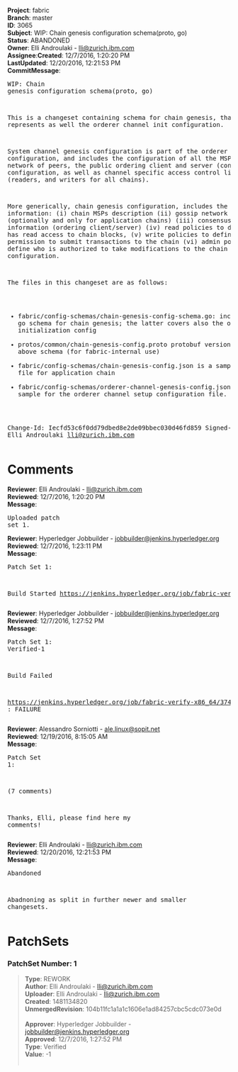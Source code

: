 <strong>Project</strong>: fabric</br><strong>Branch</strong>: master<br><strong>ID</strong>: 3065<br><strong>Subject</strong>: WIP: Chain genesis configuration schema(proto, go)<br><strong>Status</strong>: ABANDONED<br><strong>Owner</strong>: Elli Androulaki - lli@zurich.ibm.com<br><strong>Assignee</strong>:<strong>Created</strong>: 12/7/2016, 1:20:20 PM<br><strong>LastUpdated</strong>: 12/20/2016, 12:21:53 PM<br><strong>CommitMessage</strong>:<br><pre>WIP: Chain genesis configuration schema(proto, go)

This is a changeset containing schema for chain genesis,
that represents as well the orderer channel init configuration.

System channel genesis configuration is part of the orderer
setup configuration, and includes the configuration of all the
MSPs in the network of peers, the public ordering client and server
(consensus) configuration, as well as channel specific access
control lists (readers, and writers for all chains).

More generically, chain genesis configuration, includes the following
information:
(i) chain MSPs description
(ii) gossip network information (optionally and only for application
chains)
(iii) consensus specific information (ordering client/server)
(iv) read policies to define who has read access to chain blocks,
(v) write policies to define who has permission to submit
transactions to the chain
(vi) admin policy, to define who is authorized to take modifications
to the chain configuration.

The files in this changeset are as follows:
 - fabric/config-schemas/chain-genesis-config-schema.go: includes the go
   schema for chain genesis; the latter covers also the orderer
   channel initialization config
 - protos/common/chain-genesis-config.proto protobuf version of the
   above schema (for fabric-internal use)
 - fabric/config-schemas/chain-genesis-config.json is a sample config
   file for application chain
 - fabric/config-schemas/orderer-channel-genesis-config.json is a
   sample for the orderer channel setup configuration file.

Change-Id: Iecfd53c6f0dd79dbed8e2de09bbec030d46fd859
Signed-off-by: Elli Androulaki <lli@zurich.ibm.com>
</pre><h1>Comments</h1><strong>Reviewer</strong>: Elli Androulaki - lli@zurich.ibm.com<br><strong>Reviewed</strong>: 12/7/2016, 1:20:20 PM<br><strong>Message</strong>: <pre>Uploaded patch set 1.</pre><strong>Reviewer</strong>: Hyperledger Jobbuilder - jobbuilder@jenkins.hyperledger.org<br><strong>Reviewed</strong>: 12/7/2016, 1:23:11 PM<br><strong>Message</strong>: <pre>Patch Set 1:

Build Started https://jenkins.hyperledger.org/job/fabric-verify-x86_64/3747/</pre><strong>Reviewer</strong>: Hyperledger Jobbuilder - jobbuilder@jenkins.hyperledger.org<br><strong>Reviewed</strong>: 12/7/2016, 1:27:52 PM<br><strong>Message</strong>: <pre>Patch Set 1: Verified-1

Build Failed 

https://jenkins.hyperledger.org/job/fabric-verify-x86_64/3747/ : FAILURE</pre><strong>Reviewer</strong>: Alessandro Sorniotti - ale.linux@sopit.net<br><strong>Reviewed</strong>: 12/19/2016, 8:15:05 AM<br><strong>Message</strong>: <pre>Patch Set 1:

(7 comments)

Thanks, Elli, please find here my comments!</pre><strong>Reviewer</strong>: Elli Androulaki - lli@zurich.ibm.com<br><strong>Reviewed</strong>: 12/20/2016, 12:21:53 PM<br><strong>Message</strong>: <pre>Abandoned

Abadnoning as split in further newer and smaller changesets.</pre><h1>PatchSets</h1><h3>PatchSet Number: 1</h3><blockquote><strong>Type</strong>: REWORK<br><strong>Author</strong>: Elli Androulaki - lli@zurich.ibm.com<br><strong>Uploader</strong>: Elli Androulaki - lli@zurich.ibm.com<br><strong>Created</strong>: 1481134820<br><strong>UnmergedRevision</strong>: 104b11fc1a1a1c1606e1ad84257cbc5cdc073e0d<br><br><strong>Approver</strong>: Hyperledger Jobbuilder - jobbuilder@jenkins.hyperledger.org<br><strong>Approved</strong>: 12/7/2016, 1:27:52 PM<br><strong>Type</strong>: Verified<br><strong>Value</strong>: -1<br><br></blockquote>
